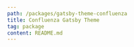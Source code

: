 ```yaml
---
path: /packages/gatsby-theme-confluenza
title: Confluenza Gatsby Theme
tag: package
content: README.md
---
```

